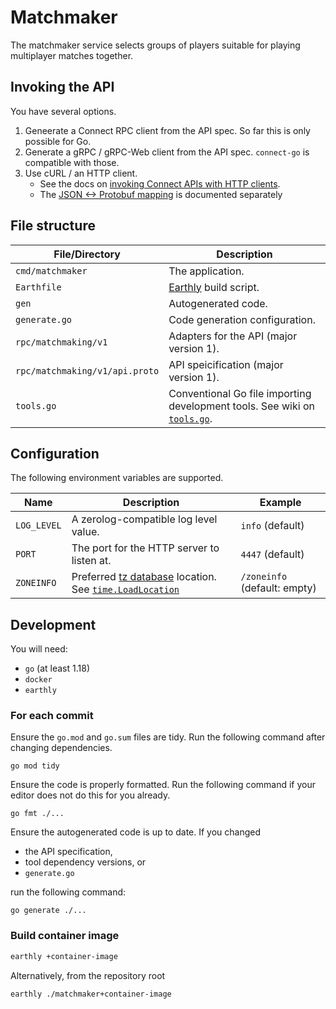 # Matchmaker

The matchmaker service selects groups of players suitable for playing multiplayer matches together.

## Invoking the API

You have several options.

1. Geneerate a Connect RPC client from the API spec.
   So far this is only possible for Go.
2. Generate a gRPC / gRPC-Web client from the API spec.
   `connect-go` is compatible with those.
3. Use cURL / an HTTP client.
   - See the docs on [invoking Connect APIs with HTTP clients].
   - The [JSON <-> Protobuf mapping] is documented separately

[invoking Connect APIs with HTTP clients]: https://connect.build/docs/browsers-and-curl
[JSON <-> Protobuf mapping]: https://developers.google.com/protocol-buffers/docs/proto3#json

## File structure

**File/Directory** | **Description**
---|---
`cmd/matchmaker` | The application.
`Earthfile` | [Earthly] build script.
`gen` | Autogenerated code.
`generate.go` | Code generation configuration.
`rpc/matchmaking/v1` | Adapters for the API (major version 1).
`rpc/matchmaking/v1/api.proto` | API speicification (major version 1).
`tools.go` | Conventional Go file importing development tools. See wiki on [`tools.go`].

[Earthly]: https://earthly.dev/
[`tools.go`]: https://github.com/golang/go/wiki/Modules/6ae647c7e344bc643f9ab7478e9cdd77b8795f72#how-can-i-track-tool-dependncies-for-a-module=

## Configuration

The following environment variables are supported.

 **Name** | **Description** | **Example**
---|---|---
`LOG_LEVEL` | A zerolog-compatible log level value. | `info` (default)
`PORT` | The port for the HTTP server to listen at. | `4447` (default)
`ZONEINFO` | Preferred [tz database] location. See [`time.LoadLocation`] | `/zoneinfo` (default: empty)

[tz database]: https://en.wikipedia.org/wiki/Tz_database
[`time.LoadLocation`]: https://pkg.go.dev/time#LoadLocation

## Development

You will need:

- `go` (at least 1.18)
- `docker`
- `earthly`

### For each commit

Ensure the `go.mod` and `go.sum` files are tidy.
Run the following command after changing dependencies.

```
go mod tidy
```

Ensure the code is properly formatted.
Run the following command if your editor does not do this for you already.

```
go fmt ./...
```

Ensure the autogenerated code is up to date.
If you changed

- the API specification,
- tool dependency versions, or
- `generate.go`

run the following command:

```
go generate ./...

```

### Build container image

```bash
earthly +container-image
```

Alternatively, from the repository root

```bash
earthly ./matchmaker+container-image
```
